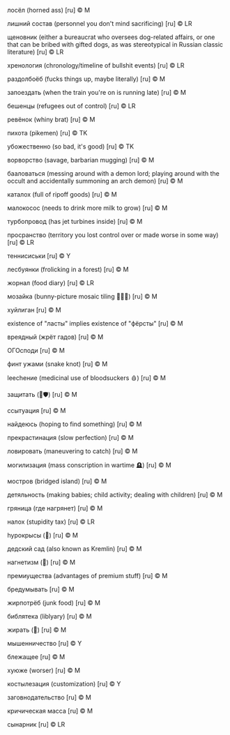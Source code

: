 лосёл (horned ass) [ru] © M

лишний состав (personnel you don't mind sacrificing) [ru] © LR

щеновник (either a bureaucrat who oversees dog-related affairs, or one that can be bribed with gifted dogs, as was stereotypical in Russian classic literature) [ru] © LR

хренология (chronology/timeline of bullshit events) [ru] © LR

раздолбоёб (fucks things up, maybe literally) [ru] © M

запоездать (when the train you're on is running late) [ru] © M

бешенцы (refugees out of control) [ru] © LR

ревёнок (whiny brat) [ru] © M

пихота (pikemen) [ru] © TK

убожественно (so bad, it's good) [ru] © TK

ворворство (savage, barbarian mugging) [ru] © M

бааловаться (messing around with a demon lord; playing around with the occult and accidentally summoning an arch demon) [ru] © M

каталох (full of ripoff goods) [ru] © M

малокосос (needs to drink more milk to grow) [ru] © M

турбопровод (has jet turbines inside) [ru] © M

просранство (territory you lost control over or made worse in some way) [ru] © LR

теннисиськи [ru] © Y

лесбуянки (frolicking in a forest) [ru] © M

жорнал (food diary) [ru] © LR

мозайка (bunny-picture mosaic tiling 🐰🧩🐇) [ru] © M

хуйлиган [ru] © M

existence of "ласты" implies existence of "фёрсты" [ru] © M

вреядный (жрёт гадов) [ru] © M

ОГОсподи [ru] © M

финт ужами (snake knot) [ru] © M

leechение (medicinal use of bloodsuckers 🩸) [ru] © M

защитать (🔢🛡️) [ru] © M

ссытуация [ru] © M

найдеюсь (hoping to find something) [ru] © M

прекрастинация (slow perfection) [ru] © M

ловировать (maneuvering to catch) [ru] © M

могилизация (mass conscription in wartime 🪦) [ru] © M

мостров (bridged island) [ru] © M

детяльность (making babies; child activity; dealing with children) [ru] © M

гряница (где нагрянет) [ru] © M

налох (stupidity tax) [ru] © LR

hypoкрысы (🐀) [ru] © M

дедский сад (also known as Kremlin) [ru] © M

нагнетизм (🧲) [ru] © M

премиущества (advantages of premium stuff) [ru] © M

бредумывать [ru] © M

жирпотрёб (junk food) [ru] © M

библятека (liblyary) [ru] © M

жирать (🐖) [ru] © M

мышенничество [ru] © Y

блежащее [ru] © M

хуюже (worser) [ru] © M

костылезация (customization) [ru] © Y

заговнодательство [ru] © M

кричическая масса [ru] © M

сынарник [ru] © LR
